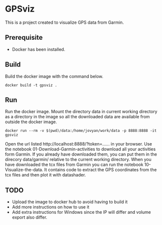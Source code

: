 # GPSviz

This is a project created to visualize GPS data from Garmin.

## Prerequisite
* Docker has been installed.

## Build
Build the docker image with the command below.

```
docker build -t gpsviz .
```

## Run
Run the docker image. Mount the directory data in current working
directory as a directory in the image so all the downloaded data are
available from outside the docker image.

```
docker run --rm -v $(pwd)/data:/home/jovyan/work/data -p 8888:8888 -it gpsviz
```

Open the url listed http://localhost:8888/?token=...... in your
browser. Use the notebook 01-Download-Garmin-activities to download
all your activities form Garmin. If you already have downloaded them,
you can put them in the direcory data/garmin/ relative to the current
working directory. When you have downloaded the tcx files from Garmin
you can run the notebook 10-Visualize-the-data. It contains code to
extract the GPS coordinates from the tcx files and then plot it with
datashader.

## TODO
* Upload the image to docker hub to avoid having to build it
* Add more instructions on how to use it
* Add extra instructions for Windows since the IP will differ and
  volume export also differ.
